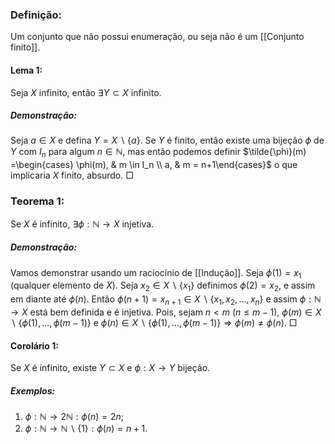 ### Definição:
Um conjunto que não possui enumeração, ou seja não é um [[Conjunto finito]].

#### Lema 1:
Seja $X$ infinito, então $\exists Y\subset X$  infinito.
##### Demonstração:
Seja $a \in X$ e defina $Y = X\backslash\{a\}$. Se $Y$ é finito, então existe uma bijeção $\phi$ de $Y$ com $I_n$ para algum $n\in \mathbb{N}$, mas então podemos definir $\tilde{\phi}(m) =\begin{cases} \phi(m), & m \in I_n \\ a, & m = n+1\end{cases}$ o que implicaria $X$ finito, absurdo. $\Box$ 
### Teorema 1:
Se $X$ é infinito, $\exists \phi: \mathbb{N} \rightarrow X$ injetiva.
##### Demonstração:
Vamos demonstrar usando um raciocínio de [[Indução]]. Seja $\phi(1) = x_1$ (qualquer elemento de $X$). Seja $x_2 \in X \backslash \{x_1\}$ definimos $\phi(2) = x_2$, e assim em diante até $\phi(n)$. Então $\phi(n+1) = x_{n+1} \in X \backslash \{x_1,x_2,...,x_n\}$ e assim $\phi: \mathbb{N} \rightarrow X$ está bem definida e é injetiva.
Pois, sejam $n<m$ ($n\leq m-1$), $\phi(m) \in X \backslash \{\phi(1), ..., \phi(m-1)\}$ e $\phi(n) \in X \backslash \{\phi(1), ..., \phi(m-1)\} \Rightarrow \phi(m) \neq \phi(n)$. $\Box$ 

#### Corolário 1:
Se $X$ é infinito, existe $Y \subset X$ e $\phi: X \rightarrow Y$ bijeção.
##### Exemplos:
1. $\phi : \mathbb{N} \rightarrow 2\mathbb{N}: \phi(n)=2n$;
2. $\phi: \mathbb{N} \rightarrow \mathbb{N} \backslash \{1\}: \phi(n) = n+1$.
